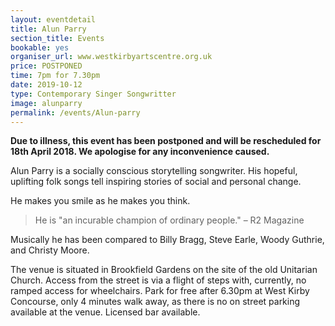```yaml
---
layout: eventdetail
title: Alun Parry
section_title: Events
bookable: yes
organiser_url: www.westkirbyartscentre.org.uk
price: POSTPONED
time: 7pm for 7.30pm
date: 2019-10-12
type: Contemporary Singer Songwritter
image: alunparry
permalink: /events/Alun-parry
---
```


**Due to illness, this event has been postponed and will be rescheduled for 18th April 2018. We apologise for any inconvenience caused.**

Alun Parry is a socially conscious storytelling songwriter. His hopeful, uplifting folk songs tell inspiring stories of social and personal change.

He makes you smile as he makes you think.

> He is "an incurable champion of ordinary people." – R2 Magazine

Musically he has been compared to Billy Bragg, Steve Earle, Woody Guthrie, and Christy Moore.

The venue is situated in Brookfield Gardens on the site of the old Unitarian Church. Access from the street is via a flight of steps with, currently, no ramped access for wheelchairs. Park for free after 6.30pm at West Kirby Concourse, only 4 minutes walk away, as there is no on street parking available at the venue. Licensed bar available.
